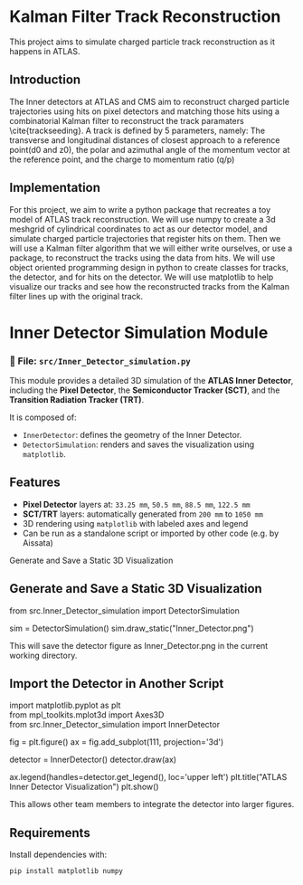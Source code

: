 # Kalman Filter Track Reconstruction

This project aims to simulate charged particle track reconstruction as it happens in ATLAS.

## Introduction

The Inner detectors at ATLAS and CMS aim to reconstruct charged particle trajectories using hits on pixel detectors and matching those hits using a combinatorial Kalman filter to reconstruct the track paramaters \cite{trackseeding}. A track is defined by 5 parameters, namely: The transverse and longitudinal distances of closest approach to a reference point(d0 and z0), the polar and azimuthal angle  of the momentum vector at the reference point, and the charge to momentum ratio (q/p)

## Implementation

For this project, we aim to write a python package that recreates a toy model of ATLAS track reconstruction. We will use numpy to create a 3d meshgrid of cylindrical coordinates to act as our detector
model, and simulate charged particle trajectories that register hits on them. Then we will use a Kalman filter algorithm that we will either write ourselves, or use a package, to reconstruct the tracks using the data from hits. We will use object oriented programming design in python to create classes for tracks, the detector, and for hits on the detector. We will use matplotlib to help visualize our tracks and see how the reconstructed tracks from the Kalman filter lines up with the original track.

# Inner Detector Simulation Module

### 📄 File: `src/Inner_Detector_simulation.py`

This module provides a detailed 3D simulation of the **ATLAS Inner Detector**, including the **Pixel Detector**, the **Semiconductor Tracker (SCT)**, and the **Transition Radiation Tracker (TRT)**.

It is composed of:

- `InnerDetector`: defines the geometry of the Inner Detector.
- `DetectorSimulation`: renders and saves the visualization using `matplotlib`.


## Features

- **Pixel Detector** layers at: `33.25 mm`, `50.5 mm`, `88.5 mm`, `122.5 mm`
- **SCT/TRT** layers: automatically generated from `200 mm` to `1050 mm`
- 3D rendering using `matplotlib` with labeled axes and legend
- Can be run as a standalone script or imported by other code (e.g. by Aissata)

Generate and Save a Static 3D Visualization

## Generate and Save a Static 3D Visualization
from src.Inner_Detector_simulation import DetectorSimulation

sim = DetectorSimulation()
sim.draw_static("Inner_Detector.png")

This will save the detector figure as Inner_Detector.png in the current working directory.

## Import the Detector in Another Script
import matplotlib.pyplot as plt             
from mpl_toolkits.mplot3d import Axes3D               
from src.Inner_Detector_simulation import InnerDetector

fig = plt.figure()
ax = fig.add_subplot(111, projection='3d')

detector = InnerDetector()
detector.draw(ax)

ax.legend(handles=detector.get_legend(), loc='upper left')
plt.title("ATLAS Inner Detector Visualization")
plt.show()

This allows other team members to integrate the detector into larger figures.

## Requirements

Install dependencies with:

```bash
pip install matplotlib numpy

